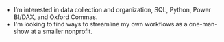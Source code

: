 - I’m interested in data collection and organization, SQL, Python, Power BI/DAX, and Oxford Commas.
- I'm looking to find ways to streamline my own workflows as a one-man-show at a smaller nonprofit.

<!---
KM1604/KM1604 is a ✨ special ✨ repository because its `README.md` (this file) appears on your GitHub profile.
You can click the Preview link to take a look at your changes.
--->
